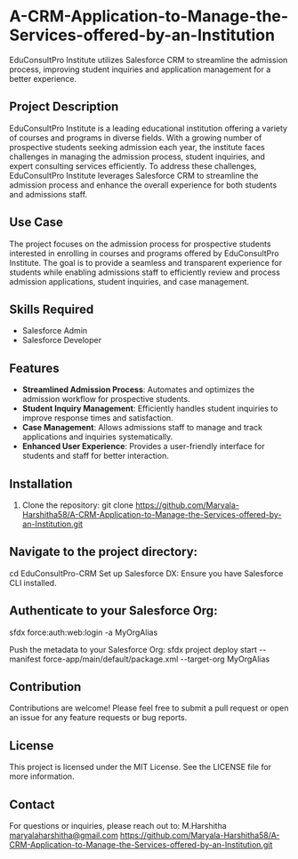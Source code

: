 # A-CRM-Application-to-Manage-the-Services-offered-by-an-Institution
EduConsultPro Institute utilizes Salesforce CRM to streamline the admission process, improving student inquiries and application management for a better experience.

## Project Description

EduConsultPro Institute is a leading educational institution offering a variety of courses and programs in diverse fields. With a growing number of prospective students seeking admission each year, the institute faces challenges in managing the admission process, student inquiries, and expert consulting services efficiently. To address these challenges, EduConsultPro Institute leverages Salesforce CRM to streamline the admission process and enhance the overall experience for both students and admissions staff.

## Use Case

The project focuses on the admission process for prospective students interested in enrolling in courses and programs offered by EduConsultPro Institute. The goal is to provide a seamless and transparent experience for students while enabling admissions staff to efficiently review and process admission applications, student inquiries, and case management.

## Skills Required

- Salesforce Admin
- Salesforce Developer

## Features

- **Streamlined Admission Process**: Automates and optimizes the admission workflow for prospective students.
- **Student Inquiry Management**: Efficiently handles student inquiries to improve response times and satisfaction.
- **Case Management**: Allows admissions staff to manage and track applications and inquiries systematically.
- **Enhanced User Experience**: Provides a user-friendly interface for students and staff for better interaction.

## Installation

1. Clone the repository:
   git clone https://github.com/Maryala-Harshitha58/A-CRM-Application-to-Manage-the-Services-offered-by-an-Institution.git
   
Navigate to the project directory:
---------------------------------
cd EduConsultPro-CRM
Set up Salesforce DX:
Ensure you have Salesforce CLI installed.

Authenticate to your Salesforce Org:
------------------------------------
sfdx force:auth:web:login -a MyOrgAlias

Push the metadata to your Salesforce Org:
sfdx project deploy start --manifest force-app/main/default/package.xml --target-org MyOrgAlias

Contribution
------------
Contributions are welcome! Please feel free to submit a pull request or open an issue for any feature requests or bug reports.

License
-------
This project is licensed under the MIT License. See the LICENSE file for more information.

Contact
--------
For questions or inquiries, please reach out to:
M.Harshitha
maryalaharshitha@gmail.com
https://github.com/Maryala-Harshitha58/A-CRM-Application-to-Manage-the-Services-offered-by-an-Institution.git









